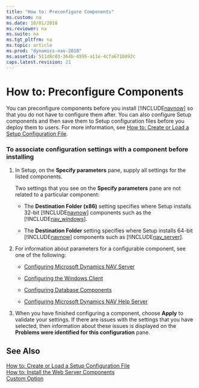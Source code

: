 ```yaml
---
title: "How to: Preconfigure Components"
ms.custom: na
ms.date: 10/01/2018
ms.reviewer: na
ms.suite: na
ms.tgt_pltfrm: na
ms.topic: article
ms.prod: "dynamics-nav-2018"
ms.assetid: 511d8c03-364b-4595-a11e-4cfa6710d92c
caps.latest.revision: 21
---
```

# How to: Preconfigure Components
You can preconfigure components before you install [!INCLUDE[navnow](includes/navnow_md.md)] so that you do not have to configure them after. You can also configure Setup components and then save them to Setup configuration files before you deploy them to users. For more information, see [How to: Create or Load a Setup Configuration File](How-to--Create-or-Load-a-Setup-Configuration-File.md).  
  
### To associate configuration settings with a component before installing  
  
1.  In Setup, on the **Specify parameters** pane, supply all settings for the listed components.  
  
     Two settings that you see on the **Specify parameters** pane are not related to a particular component:  
  
    -   The **Destination Folder \(x86\)** setting specifies where Setup installs 32-bit [!INCLUDE[navnow](includes/navnow_md.md)] components such as the [!INCLUDE[nav_windows](includes/nav_windows_md.md)].  
  
    -   The **Destination Folder** setting specifies where Setup installs 64-bit [!INCLUDE[navnow](includes/navnow_md.md)] components such as [!INCLUDE[nav_server](includes/nav_server_md.md)].  
  
2.  For information about parameters for a configurable component, see one of the following:  
  
    -   [Configuring Microsoft Dynamics NAV Server](Configuring-Microsoft-Dynamics-NAV-Server.md)  
  
    -   [Configuring the Windows Client](Configuring-the-Windows-Client.md)  
  
    -   [Configuring Database Components](Configuring-Database-Components.md)  
  
    -   [Configuring Microsoft Dynamics NAV Help Server](Configuring-Microsoft-Dynamics-NAV-Help-Server.md)  
  
3.  When you have finished configuring a component, choose **Apply** to validate your settings. If there are issues with the settings that you have selected, then information about these issues is displayed on the **Problems were identified for this configuration** pane.  
  
## See Also  
 [How to: Create or Load a Setup Configuration File](How-to--Create-or-Load-a-Setup-Configuration-File.md)   
 [How to: Install the Web Server Components](How-to--Install-the-Web-Server-Components.md)   
 [Custom Option](Custom-Option.md)
